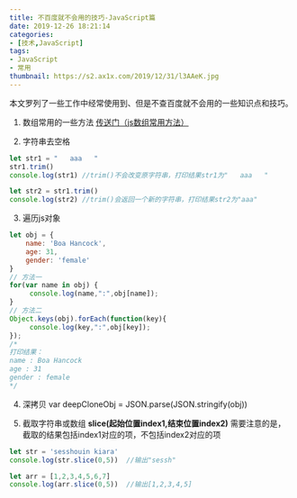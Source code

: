```yaml
---
title: 不百度就不会用的技巧-JavaScript篇
date: 2019-12-26 18:21:14
categories:
- [技术,JavaScript]
tags:
- JavaScript
- 常用
thumbnail: https://s2.ax1x.com/2019/12/31/l3AAeK.jpg
---
```

本文罗列了一些工作中经常使用到、但是不查百度就不会用的一些知识点和技巧。

1. 数组常用的一些方法
[传送门（js数组常用方法）](https://wanghong.cool/2019/12/26/blog3)

2. 字符串去空格
```javascript
let str1 = "   aaa   "
str1.trim()
console.log(str1) //trim()不会改变原字符串，打印结果str1为"   aaa   "

let str2 = str1.trim()
console.log(str2) //trim()会返回一个新的字符串，打印结果str2为"aaa"
```
<!-- more -->

3. 遍历js对象
```javascript
let obj = {
    name: 'Boa Hancock',
    age: 31,
    gender: 'female'
}
// 方法一
for(var name in obj) {
     console.log(name,":",obj[name]);
}
// 方法二
Object.keys(obj).forEach(function(key){
     console.log(key,":",obj[key]);
});
/*
打印结果：
name : Boa Hancock
age : 31
gender : female
*/
```

4. 深拷贝
var deepCloneObj = JSON.parse(JSON.stringify(obj))



5. 截取字符串或数组
 **slice(起始位置index1,结束位置index2)**
需要注意的是，截取的结果包括index1对应的项，不包括index2对应的项
```javascript
let str = 'sesshouin kiara'
console.log(str.slice(0,5))  //输出"sessh"

let arr = [1,2,3,4,5,6,7]
console.log(arr.slice(0,5))  //输出[1,2,3,4,5]
```



